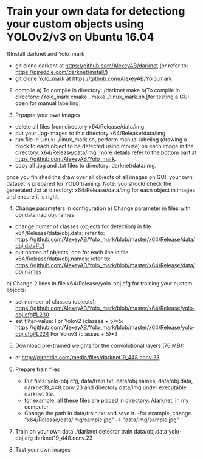 # Train your own data for detectiong your custom objects using YOLOv2/v3 on Ubuntu 16.04

1)Install darknet and Yolo_mark
* git clone darkent at https://github.com/AlexeyAB/darknet
   (or refer to: https://pjreddie.com/darknet/install/)   
*  git clone Yolo_mark at https://github.com/AlexeyAB/Yolo_mark

2) compile 
a) To compile in directory: /darknet 
make
b)To compile in directory: /Yolo_mark
cmake .
make
./linux_mark.sh [for testing a GUI open for manual labelling] 


3) Prpapre your own images
* delete all files from directory x64/Release/data/img
* put your .jpg-images to this directory x64/Release/data/img
* run file in Linux: ./linux_mark.sh, perform manual labeling (drawing a block to each object to be detected using mouse) on each image in the directory: x64/Release/data/img.
   more details refer to the bottom part at https://github.com/AlexeyAB/Yolo_mark.
* copy all .jpg and .txt files to directory: darknet/data/img.

once you finished the draw over all objects of all images on GUI, your own dataset is prepared for YOLO training.
Note: you should check the generated .txt at directory: x64/Release/data/img for each object in images and ensure it is right.

4) Change parameters in configuration 
a) Change parameter in files with obj.data nad obj.names
* change numer of classes (objects for detection) in file x64/Release/data/obj.data: 
   refer to: https://github.com/AlexeyAB/Yolo_mark/blob/master/x64/Release/data/obj.data#L1
* put names of objects, one for each line in file x64/Release/data/obj.names: 
   refer to: https://github.com/AlexeyAB/Yolo_mark/blob/master/x64/Release/data/obj.names

b) Change 2 lines in file x64/Release/yolo-obj.cfg for training your custom objects:
* set number of classes (objects): https://github.com/AlexeyAB/Yolo_mark/blob/master/x64/Release/yolo-obj.cfg#L230
* set filter-value: 
For Yolov2 (classes + 5)*5: https://github.com/AlexeyAB/Yolo_mark/blob/master/x64/Release/yolo-obj.cfg#L224
For Yolov3 (classes + 5)*3

5) Download pre-trained weights for the convolutional layers (76 MB): 
 * at  http://pjreddie.com/media/files/darknet19_448.conv.23

6) Prepare train files
   * Put files: yolo-obj.cfg, data/train.txt, data/obj.names, data/obj.data, darknet19_448.conv.23 and directory data/img under executable darknet file. 
   - for example, all these files are placed in directory: /darknet, in my computer.
   * Change the path in data/train.txt and save it. 
    -for example, change "x64/Release/data/img/sample.jpg"--> "data/img/sample.jpg"
 
7) Train on your own data
  ./darknet detector train data/obj.data yolo-obj.cfg darknet19_448.conv.23

8) Test your own images
